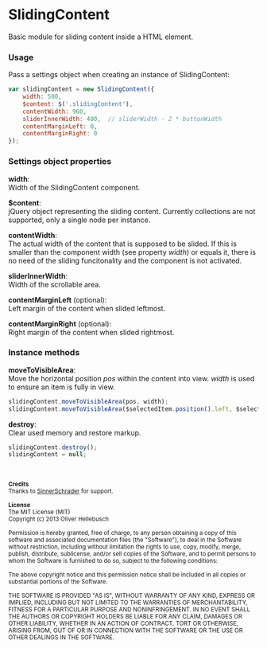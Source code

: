# SlidingContent

Basic module for sliding content inside a HTML element.  


### Usage

Pass a settings object when creating an instance of SlidingContent:

```Javascript
var slidingContent = new SlidingContent({
    width: 500,
    $content: $('.slidingContent'),
    contentWidth: 960,
    sliderInnerWidth: 400,  // sliderWidth - 2 * buttonWidth
    contentMarginLeft: 0,
    contentMarginRight: 0
});
```

### Settings object properties

**width**:  
Width of the SlidingContent component.

**$content**:  
jQuery object representing the sliding content. Currently collections are not supported, only a single node per instance.

**contentWidth**:  
The actual width of the content that is supposed to be slided. If this is smaller than the component width (see property *width*) or equals it, there is no need of the sliding funcitonality and the component is not activated.

**sliderInnerWidth**:  
Width of the scrollable area.

**contentMarginLeft** (optional):  
Left margin of the content when slided leftmost.

**contentMarginRight** (optional):  
Right margin of the content when slided rightmost.


### Instance methods

**moveToVisibleArea**:  
Move the horizontal position *pos* within the content into view. *width* is used to ensure an item is fully in view.
```Javascript
slidingContent.moveToVisibleArea(pos, width);
slidingContent.moveToVisibleArea($selectedItem.position().left, $selectedItem.width());
```

**destroy**:  
Clear used memory and restore markup.
```Javascript
slidingContent.destroy();
slidingContent = null;
```


<br>

<sub>**Credits**</sub>  
<sub>Thanks to [SinnerSchrader](http://www.sinnerschrader.com/) for support.</sub>

<sub>**License**</sub>  
<sub>The MIT License (MIT)</sub>  
<sub>Copyright (c) 2013 Oliver Hellebusch</sub>

<sub>Permission is hereby granted, free of charge, to any person obtaining a copy of this software and associated documentation files (the "Software"), to deal in the Software without restriction, including without limitation the rights to use, copy, modify, merge, publish, distribute, sublicense, and/or sell copies of the Software, and to permit persons to whom the Software is furnished to do so, subject to the following conditions:</sub>

<sub>The above copyright notice and this permission notice shall be included in all copies or substantial portions of the Software.</sub>

<sub>THE SOFTWARE IS PROVIDED "AS IS", WITHOUT WARRANTY OF ANY KIND, EXPRESS OR IMPLIED, INCLUDING BUT NOT LIMITED TO THE WARRANTIES OF MERCHANTABILITY, FITNESS FOR A PARTICULAR PURPOSE AND NONINFRINGEMENT. IN NO EVENT SHALL THE AUTHORS OR COPYRIGHT HOLDERS BE LIABLE FOR ANY CLAIM, DAMAGES OR OTHER LIABILITY, WHETHER IN AN ACTION OF CONTRACT, TORT OR OTHERWISE, ARISING FROM, OUT OF OR IN CONNECTION WITH THE SOFTWARE OR THE USE OR OTHER DEALINGS IN THE SOFTWARE.</sub>
